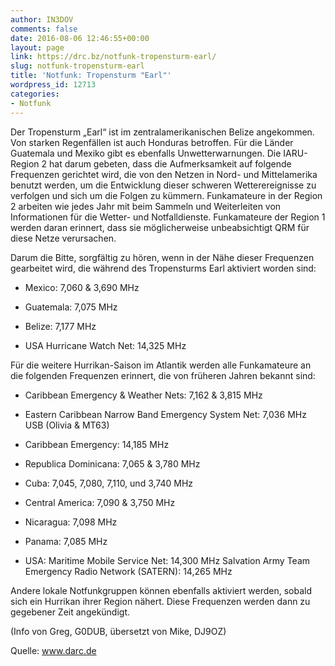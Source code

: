 ```yaml
---
author: IN3DOV
comments: false
date: 2016-08-06 12:46:55+00:00
layout: page
link: https://drc.bz/notfunk-tropensturm-earl/
slug: notfunk-tropensturm-earl
title: 'Notfunk: Tropensturm "Earl"'
wordpress_id: 12713
categories:
- Notfunk
---
```


Der Tropensturm „Earl“ ist im zentralamerikanischen Belize angekommen. Von starken Regenfällen ist auch Honduras betroffen. Für die Länder Guatemala und Mexiko gibt es ebenfalls Unwetterwarnungen. Die IARU-Region 2 hat darum gebeten, dass die Aufmerksamkeit auf folgende Frequenzen gerichtet wird, die von den Netzen in Nord- und Mittelamerika benutzt werden, um die Entwicklung dieser schweren Wetterereignisse zu verfolgen und sich um die Folgen zu kümmern. Funkamateure in der Region 2 arbeiten wie jedes Jahr mit beim Sammeln und Weiterleiten von Informationen für die Wetter- und Notfalldienste.
Funkamateure der Region 1 werden daran erinnert, dass sie möglicherweise unbeabsichtigt QRM für diese Netze verursachen.

Darum die Bitte, sorgfältig zu hören, wenn in der Nähe dieser Frequenzen gearbeitet wird, die während des Tropensturms Earl aktiviert worden sind:



	
  * Mexico: 7,060 & 3,690 MHz

	
  * Guatemala: 7,075 MHz

	
  * Belize: 7,177 MHz

	
  * USA Hurricane Watch Net: 14,325 MHz


Für die weitere Hurrikan-Saison im Atlantik werden alle Funkamateure an die folgenden Frequenzen erinnert, die von früheren Jahren bekannt sind:

	
  * Caribbean Emergency & Weather Nets: 7,162 & 3,815 MHz

	
  * Eastern Caribbean Narrow Band Emergency System Net: 7,036 MHz USB (Olivia & MT63)

	
  * Caribbean Emergency: 14,185 MHz

	
  * Republica Dominicana: 7,065 & 3,780 MHz

	
  * Cuba: 7,045, 7,080, 7,110, und 3,740 MHz

	
  * Central America: 7,090 & 3,750 MHz

	
  * Nicaragua: 7,098 MHz

	
  * Panama: 7,085 MHz

	
  * USA: Maritime Mobile Service Net: 14,300 MHz Salvation Army Team Emergency Radio Network (SATERN): 14,265 MHz


Andere lokale Notfunkgruppen können ebenfalls aktiviert werden, sobald sich ein Hurrikan ihrer Region nähert. Diese Frequenzen werden dann zu gegebener Zeit angekündigt.

(Info von Greg, G0DUB, übersetzt von Mike, DJ9OZ)

Quelle: www.darc.de

